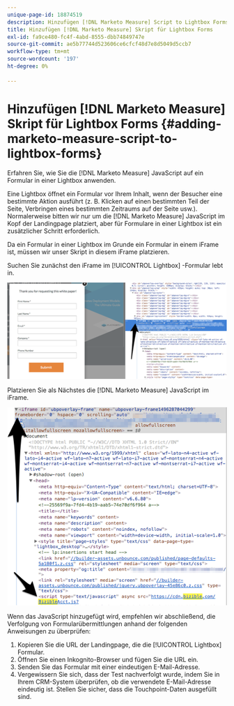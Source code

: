 ```yaml
---
unique-page-id: 18874519
description: Hinzufügen [!DNL Marketo Measure] Script to Lightbox Forms - [!DNL Marketo Measure] - Produktdokumentation
title: Hinzufügen [!DNL Marketo Measure] Skript für Lightbox Forms
exl-id: fa9ce480-fc4f-4abd-8555-dbb74849747e
source-git-commit: ae5b77744d523606ce6cfcf48d7e8d5049d5ccb7
workflow-type: tm+mt
source-wordcount: '197'
ht-degree: 0%

---
```


# Hinzufügen [!DNL Marketo Measure] Skript für Lightbox Forms {#adding-marketo-measure-script-to-lightbox-forms}

Erfahren Sie, wie Sie die [!DNL Marketo Measure] JavaScript auf ein Formular in einer Lightbox anwenden.

Eine Lightbox öffnet ein Formular vor Ihrem Inhalt, wenn der Besucher eine bestimmte Aktion ausführt (z. B. Klicken auf einen bestimmten Teil der Seite, Verbringen eines bestimmten Zeitraums auf der Seite usw.). Normalerweise bitten wir nur um die [!DNL Marketo Measure] JavaScript im Kopf der Landingpage platziert, aber für Formulare in einer Lightbox ist ein zusätzlicher Schritt erforderlich.

Da ein Formular in einer Lightbox im Grunde ein Formular in einem iFrame ist, müssen wir unser Skript in diesem iFrame platzieren.

Suchen Sie zunächst den iFrame im [!UICONTROL Lightbox] -Formular lebt in.

![](assets/1.png)

Platzieren Sie als Nächstes die [!DNL Marketo Measure] JavaScript im iFrame.

![](assets/2.png)

Wenn das JavaScript hinzugefügt wird, empfehlen wir abschließend, die Verfolgung von Formularübermittlungen anhand der folgenden Anweisungen zu überprüfen:

1. Kopieren Sie die URL der Landingpage, die die [!UICONTROL Lightbox] Formular.
1. Öffnen Sie einen Inkognito-Browser und fügen Sie die URL ein.
1. Senden Sie das Formular mit einer eindeutigen E-Mail-Adresse.
1. Vergewissern Sie sich, dass der Test nachverfolgt wurde, indem Sie in Ihrem CRM-System überprüfen, ob die verwendete E-Mail-Adresse eindeutig ist. Stellen Sie sicher, dass die Touchpoint-Daten ausgefüllt sind.
